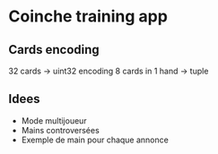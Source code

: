 # Coinche training app

## Cards encoding

32 cards -> uint32 encoding
8 cards in 1 hand -> tuple

## Idees

- Mode multijoueur
- Mains controversées
- Exemple de main pour chaque annonce


